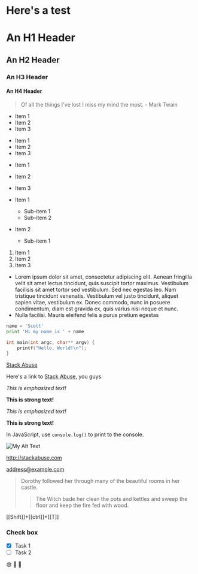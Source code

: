 Here's a test
===

# An H1 Header
## An H2 Header
### An H3 Header
#### An H4 Header

> Of all the things I've lost 
> I miss my mind the most. - Mark Twain

* Item 1
* Item 2
* Item 3

+ Item 1
+ Item 2
+ Item 3

- Item 1
- Item 2
- Item 3

- Item 1
  - Sub-item 1
  - Sub-item 2
- Item 2
  - Sub-item 1

1. Item 1
2. Item 2
3. Item 3

* Lorem ipsum dolor sit amet, consectetur adipiscing elit. Aenean fringilla velit sit amet lectus tincidunt, quis suscipit tortor maximus. Vestibulum facilisis sit amet tortor sed vestibulum.
  Sed nec egestas leo. Nam tristique tincidunt venenatis. Vestibulum vel justo tincidunt, aliquet sapien vitae, vestibulum ex.
  Donec commodo, nunc in posuere condimentum, diam est gravida ex, quis varius nisi neque et nunc.
* Nulla facilisi. Mauris eleifend felis a purus pretium egestas

```python
name = 'Scott'
print 'Hi my name is ' + name
```


```cpp
int main(int argc, char** argv) { 
    printf("Hello, World!\n");
}
```

[Stack Abuse](http://stackabuse.com)

Here's a link to [Stack Abuse][SA], you guys.

[SA]: http://stackabuse.com "Stack Abuse Link Title"

_This is emphasized text!_

__This is strong text!__

*This is emphasized text!*

**This is strong text!**

In JavaScript, use `console.log()` to print to the console.

![My Alt Text](http://localhost/darktimes/blog/content/angel.webp "My Optional Title Text")

<http://stackabuse.com>

<address@example.com>

> Dorothy followed her through many of the beautiful rooms in her castle.
>
>> The Witch bade her clean the pots and kettles and sweep the floor and keep the fire fed with wood.

[[Shift]]+[[ctrl]]+[[T]]

### Check box
- [x] Task 1
- [ ] Task 2

:smile: :clown_face: :100:
